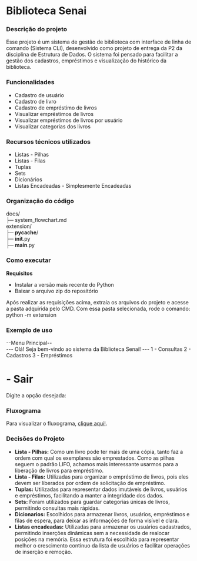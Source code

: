 # Biblioteca Senai

### Descrição do projeto

Esse projeto é um sistema de gestão de biblioteca com interface de linha de comando (Sistema CLI), desenvolvido como projeto de entrega da P2 da disciplina de Estrutura de Dados.
O sistema foi pensado para facilitar a gestão dos cadastros, empréstimos e visualização do histórico da biblioteca.

### Funcionalidades

- Cadastro de usuário
- Cadastro de livro
- Cadastro de empréstimo de livros
- Visualizar empréstimos de livros
- Visualizar empréstimos de livros por usuário
- Visualizar categorias dos livros

### Recursos técnicos utilizados

- Listas - Pilhas
- Listas - Filas
- Tuplas
- Sets
- Dicionários
- Listas Encadeadas - Simplesmente Encadeadas

### Organização do código

docs/  
  ├─ system_flowchart.md  
extension/  
  ├─ __pycache__/  
    ├─ __init__.py  
    ├─ __main__.py  


### Como executar

**Requisitos**

- Instalar a versão mais recente do Python
- Baixar o arquivo zip do repositório

Após realizar as requisições acima, extraia os arquivos do projeto e acesse a pasta adquirida pelo CMD. Com essa pasta selecionada, rode o comando: python -m extension

### Exemplo de uso
--Menu Principal--  
--- Olá! Seja bem-vindo ao sistema da Biblioteca Senai! ---
 1 - Consultas
 2 - Cadastros
 3 - Empréstimos
 # - Sair
 Digite a opção desejada:
  
### Fluxograma
Para visualizar o fluxograma, [clique aqui!](docs/system_flowchart.md).  

### Decisões do Projeto
- **Lista - Pilhas:** Como um livro pode ter mais de uma cópia, tanto faz a ordem com qual os exemplares são emprestados. Como as pilhas seguem o padrão LIFO, achamos mais interessante usarmos para a liberação de livros para empréstimo.
- **Lista - Filas:** Utilizadas para organizar o empréstimo de livros, pois eles devem ser liberados por ordem de solicitação de empréstimo.
- **Tuplas:** Utilizadas para representar dados imutáveis de livros, usuários e empréstimos, facilitando a manter a integridade dos dados.
- **Sets:** Foram utilizados para guardar categorias únicas de livros, permitindo consultas mais rápidas.
- **Dicionarios:** Escolhidos para armazenar livros, usuários, empréstimos e filas de espera, para deixar as informações de forma visível e clara.
- **Listas encadeadas:** Utilizadas para armazenar os usuários cadastrados, permitindo inserções dinâmicas sem a necessidade de realocar posições na memória. Essa estrutura foi escolhida para representar melhor o crescimento contínuo da lista de usuários e facilitar operações de inserção e remoção.

